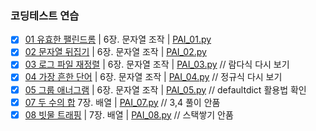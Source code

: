 ### 코딩테스트 연습

- [x] [01 유효한 팰린드롬](https://leetcode.com/problems/valid-palindrome/) | 6장. 문자열 조작 | [PAI_01.py](/PAI/PAI_01.py)
- [x] [02 문자열 뒤집기](https://leetcode.com/problems/reverse-string/) | 6장. 문자열 조작 | [PAI_02.py](/PAI/PAI_02.py)
- [x] [03 로그 파일 재정렬](https://leetcode.com/problems/reorder-data-in-log-files/) | 6장. 문자열 조작 | [PAI_03.py](/PAI/PAI_03.py) // 람다식 다시 보기
- [x] [04 가장 흔한 단어](https://leetcode.com/problems/most-common-word/) | 6장. 문자열 조작 | [PAI_04.py](/PAI/PAI_04.py) // 정규식 다시 보기
- [x] [05 그룹 애너그램](https://leetcode.com/problems/group-anagrams/) | 6장. 문자열 조작 | [PAI_05.py](/PAI/PAI_05.py) // defaultdict 활용법 확인
- [x] [07 두 수의 합](https://leetcode.com/problems/two-sum/) 7장. 배열 | [PAI_07.py](/PAI/PAI_07.py) // 3,4 풀이 안품
- [x] [08 빗물 트래핑](https://leetcode.com/problems/trapping-rain-water/) | 7장. 배열 | [PAI_08.py](/PAI/PAI_08.py) //  스택쌓기 안품